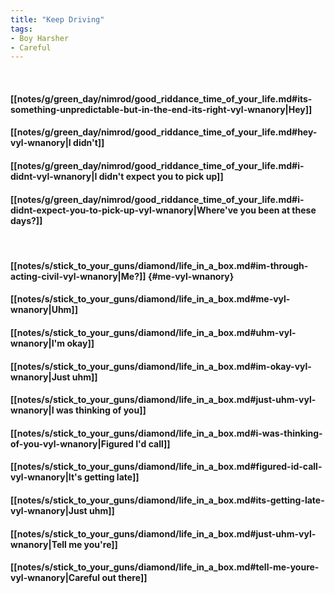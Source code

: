 ```yaml
---
title: "Keep Driving"
tags:
- Boy Harsher
- Careful
---
```

&nbsp;
#### [[notes/g/green_day/nimrod/good_riddance_time_of_your_life.md#its-something-unpredictable-but-in-the-end-its-right-vyl-wnanory|Hey]]
#### [[notes/g/green_day/nimrod/good_riddance_time_of_your_life.md#hey-vyl-wnanory|I didn't]]
#### [[notes/g/green_day/nimrod/good_riddance_time_of_your_life.md#i-didnt-vyl-wnanory|I didn't expect you to pick up]]
#### [[notes/g/green_day/nimrod/good_riddance_time_of_your_life.md#i-didnt-expect-you-to-pick-up-vyl-wnanory|Where've you been at these days?]]
&nbsp;
#### [[notes/s/stick_to_your_guns/diamond/life_in_a_box.md#im-through-acting-civil-vyl-wnanory|Me?]] {#me-vyl-wnanory}
#### [[notes/s/stick_to_your_guns/diamond/life_in_a_box.md#me-vyl-wnanory|Uhm]]
#### [[notes/s/stick_to_your_guns/diamond/life_in_a_box.md#uhm-vyl-wnanory|I'm okay]]
#### [[notes/s/stick_to_your_guns/diamond/life_in_a_box.md#im-okay-vyl-wnanory|Just uhm]]
#### [[notes/s/stick_to_your_guns/diamond/life_in_a_box.md#just-uhm-vyl-wnanory|I was thinking of you]]
#### [[notes/s/stick_to_your_guns/diamond/life_in_a_box.md#i-was-thinking-of-you-vyl-wnanory|Figured I'd call]]
#### [[notes/s/stick_to_your_guns/diamond/life_in_a_box.md#figured-id-call-vyl-wnanory|It's getting late]]
#### [[notes/s/stick_to_your_guns/diamond/life_in_a_box.md#its-getting-late-vyl-wnanory|Just uhm]]
#### [[notes/s/stick_to_your_guns/diamond/life_in_a_box.md#just-uhm-vyl-wnanory|Tell me you're]]
#### [[notes/s/stick_to_your_guns/diamond/life_in_a_box.md#tell-me-youre-vyl-wnanory|Careful out there]]
